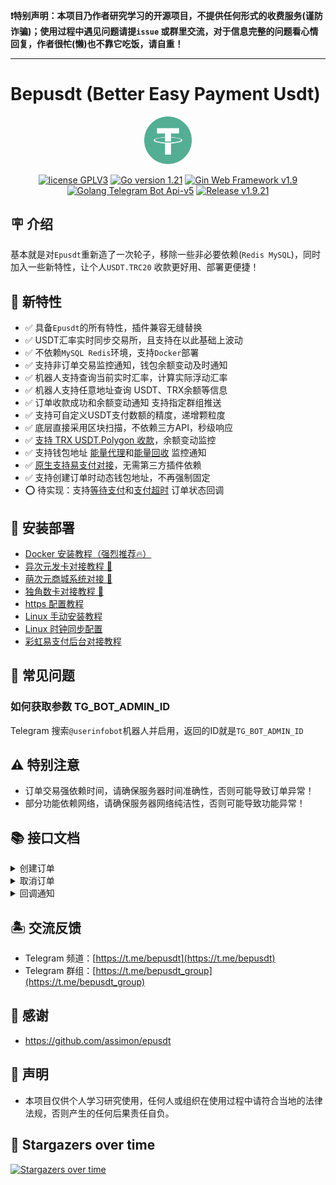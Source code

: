 **❗️特别声明：本项目乃作者研究学习的开源项目，不提供任何形式的收费服务(谨防诈骗)；使用过程中遇见问题请提`issue`
或群里交流，对于信息完整的问题看心情回复，作者很~~忙~~(懒)也不靠它吃饭，请自重！**

---  

# Bepusdt (Better Easy Payment Usdt)

<p align="center">
<img src="./static/img/tether.svg" width="15%" alt="tether">
</p>
<p align="center">
<a href="https://www.gnu.org/licenses/gpl-3.0.html"><img src="https://img.shields.io/badge/license-GPLV3-blue" alt="license GPLV3"></a>
<a href="https://golang.org"><img src="https://img.shields.io/badge/Golang-1.22-red" alt="Go version 1.21"></a>
<a href="https://github.com/gin-gonic/gin"><img src="https://img.shields.io/badge/Gin-v1.9-blue" alt="Gin Web Framework v1.9"></a>
<a href="https://github.com/go-telegram-bot-api/telegram-bot-api"><img src="https://img.shields.io/badge/Telegram Bot-v5-lightgrey" alt="Golang Telegram Bot Api-v5"></a>
<a href="https://github.com/v03413/bepusdt"><img src="https://img.shields.io/badge/Release-v1.9.21-green" alt="Release v1.9.21"></a>
</p>

## 🪧 介绍

基本就是对`Epusdt`重新造了一次轮子，移除一些非必要依赖(`Redis MySQL`)，同时加入一些新特性，让个人`USDT.TRC20`
收款更好用、部署更便捷！

## 🎉 新特性

- ✅ 具备`Epusdt`的所有特性，插件兼容无缝替换
- ✅ USDT汇率实时同步交易所，且支持在以此基础上波动
- ✅ 不依赖`MySQL Redis`环境，支持`Docker`部署
- ✅ 支持非订单交易监控通知，钱包余额变动及时通知
- ✅ 机器人支持查询当前实时汇率，计算实际浮动汇率
- ✅ 机器人支持任意地址查询 USDT、TRX余额等信息
- ✅ 订单收款成功和余额变动通知 支持指定群组推送
- ✅ 支持可自定义USDT支付数额的精度，递增颗粒度
- ✅ 底层直接采用区块扫描，不依赖三方API，秒级响应
- ✅ <u>支持 TRX USDT.Polygon 收款</u>，余额变动监控
- ✅ 支持钱包地址 <u>能量代理</u>和<u>能量回收</u> 监控通知
- ✅️ <u>原生支持易支付对接</u>，无需第三方插件依赖
- ✅ 支持创建订单时动态钱包地址，不再强制固定
- ⭕️ 待实现：支持<u>等待支付</u>和<u>支付超时</u> 订单状态回调

## 🚀 安装部署

- [Docker 安装教程（强烈推荐🔥）](./docs/docker.md)
- [异次元发卡对接教程 🌟](./docs/acg-faka.md)
- [萌次元商城系统对接 🌟](./docs/mcy-shop.md)
- [独角数卡对接教程 🌟](./docs/dujiaoka.md)
- [https 配置教程](./docs/ssl.md)
- [Linux 手动安装教程](./docs/systemd.md)
- [Linux 时钟同步配置](./docs/systemd-timesyncd.md)
- [彩虹易支付后台对接教程](./docs/epay.md)

## 🤔 常见问题

### 如何获取参数 TG_BOT_ADMIN_ID

Telegram 搜索`@userinfobot`机器人并启用，返回的ID就是`TG_BOT_ADMIN_ID`

## ⚠️ 特别注意

- 订单交易强依赖时间，请确保服务器时间准确性，否则可能导致订单异常！
- 部分功能依赖网络，请确保服务器网络纯洁性，否则可能导致功能异常！

## 📚 接口文档

<details>
<summary>创建订单</summary>  

### 请求地址

```http
POST /api/v1/order/create-transaction
```

### 请求数据

```json
{
  "address": "TR7NHqjeKQxGTCi8q8ZY4pL8otSzgjLj6t",  // 可根据实际情况传入收款地址，亦可留空
  "trade_type": "usdt.trc20",  // usdt.trc20(默认) tron.trx usdt.polygon
  "order_id": "787240927112940881",   // 商户订单编号
  "amount": 28.88,   // 请求支付金额，CNY
  "signature":"123456abcd", // 签名
  "notify_url": "https://example.com/callback",   // 回调地址
  "redirect_url": "https://example.com/callback" // 支付成功跳转地址
}
```

### 响应内容

```json
{
  "status_code": 200,
  "message": "success",
  "data": {
    "trade_id": "b3d2477c-d945-41da-96b7-f925bbd1b415", // 本地交易ID
    "order_id": "787240927112940881", // 商户订单编号
    "amount": "28.88", // 请求支付金额，CNY
    "actual_amount": "10", // 实际支付数额 usdt or trx
    "token": "TR7NHqjeKQxGTCi8q8ZY4pL8otSzgjLj6t", // 收款地址
    "expiration_time": 1200, // 订单有效期，秒
    "payment_url": "https://example.com//pay/checkout-counter/b3d2477c-d945-41da-96b7-f925bbd1b415"  // 收银台地址
  },
  "request_id": ""
}

```

</details>

<details>
<summary>取消订单</summary>  

商户端系统可以通过此接口取消订单，取消后，系统将不再监控此订单，同时释放对应金额占用。

### 请求地址

```http
POST /api/v1/order/cancel-transaction
```

### 请求数据

```json
{
  "trade_id": "0TJV0br98YbNTQe7nQ",   // 交易ID
  "signature":"123456abcd" // 签名内容
}
```

### 响应内容

```json
{
  "data": {
    "trade_id": "0TJV0br98YbNTQe7nQ"
  },
  "message": "success",
  "request_id": "",
  "status_code": 200
}
```

</details>

<details>
<summary>回调通知</summary>

```json
{
  "trade_id": "b3d2477c-d945-41da-96b7-f925bbd1b415",
  "order_id": "787240927112940881",
  "amount": 28.88,
  "actual_amount": 10,
  "token": "TR7NHqjeKQxGTCi8q8ZY4pL8otSzgjLj6t",
  "block_transaction_id": "12ef6267b42e43959795cf31808d0cc72b3d0a48953ed19c61d4b6665a341d10",
  "signature": "123456abcd",
  "status": 2   //  1:等待支付  2:支付成功  3:支付超时
}
```

</details>

## 🏝️ 交流反馈

- Telegram 频道：[https://t.me/bepusdt](https://t.me/bepusdt)
- Telegram 群组：[https://t.me/bepusdt_group](https://t.me/bepusdt_group)

## 🙏 感谢

- https://github.com/assimon/epusdt

## 📢 声明

- 本项目仅供个人学习研究使用，任何人或组织在使用过程中请符合当地的法律法规，否则产生的任何后果责任自负。

## 🌟 Stargazers over time

[![Stargazers over time](https://starchart.cc/v03413/bepusdt.svg)](https://starchart.cc/v03413/bepusdt)

